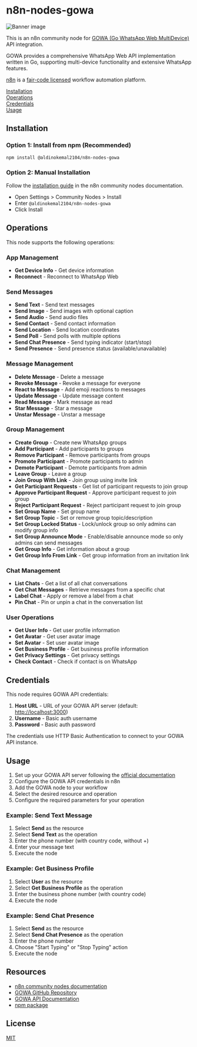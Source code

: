 # n8n-nodes-gowa

![Banner image](https://user-images.githubusercontent.com/10284570/173569848-c624317f-42b1-45a6-ab09-f0ea3c247648.png)

This is an n8n community node for [GOWA (Go WhatsApp Web MultiDevice)](https://github.com/aldinokemal/go-whatsapp-web-multidevice) API integration.

GOWA provides a comprehensive WhatsApp Web API implementation written in Go, supporting multi-device functionality and extensive WhatsApp features.

[n8n](https://n8n.io/) is a [fair-code licensed](https://docs.n8n.io/reference/license/) workflow automation platform.

[Installation](#installation)  
[Operations](#operations)  
[Credentials](#credentials)  
[Usage](#usage)  

## Installation

### Option 1: Install from npm (Recommended)

```bash
npm install @aldinokemal2104/n8n-nodes-gowa
```

### Option 2: Manual Installation

Follow the [installation guide](https://docs.n8n.io/integrations/community-nodes/installation/) in the n8n community nodes documentation.

- Open Settings > Community Nodes > Install
- Enter `@aldinokemal2104/n8n-nodes-gowa`
- Click Install

## Operations

This node supports the following operations:

### App Management

- **Get Device Info** - Get device information
- **Reconnect** - Reconnect to WhatsApp Web

### Send Messages

- **Send Text** - Send text messages
- **Send Image** - Send images with optional caption
- **Send Audio** - Send audio files
- **Send Contact** - Send contact information
- **Send Location** - Send location coordinates
- **Send Poll** - Send polls with multiple options
- **Send Chat Presence** - Send typing indicator (start/stop)
- **Send Presence** - Send presence status (available/unavailable)

### Message Management

- **Delete Message** - Delete a message
- **Revoke Message** - Revoke a message for everyone
- **React to Message** - Add emoji reactions to messages
- **Update Message** - Update message content
- **Read Message** - Mark message as read
- **Star Message** - Star a message
- **Unstar Message** - Unstar a message

### Group Management

- **Create Group** - Create new WhatsApp groups
- **Add Participant** - Add participants to groups
- **Remove Participant** - Remove participants from groups
- **Promote Participant** - Promote participants to admin
- **Demote Participant** - Demote participants from admin
- **Leave Group** - Leave a group
- **Join Group With Link** - Join group using invite link
- **Get Participant Requests** - Get list of participant requests to join group
- **Approve Participant Request** - Approve participant request to join group
- **Reject Participant Request** - Reject participant request to join group
- **Set Group Name** - Set group name
- **Set Group Topic** - Set or remove group topic/description
- **Set Group Locked Status** - Lock/unlock group so only admins can modify group info
- **Set Group Announce Mode** - Enable/disable announce mode so only admins can send messages
- **Get Group Info** - Get information about a group
- **Get Group Info From Link** - Get group information from an invitation link

### Chat Management

- **List Chats** - Get a list of all chat conversations
- **Get Chat Messages** - Retrieve messages from a specific chat
- **Label Chat** - Apply or remove a label from a chat
- **Pin Chat** - Pin or unpin a chat in the conversation list

### User Operations

- **Get User Info** - Get user profile information
- **Get Avatar** - Get user avatar image
- **Set Avatar** - Set user avatar image
- **Get Business Profile** - Get business profile information
- **Get Privacy Settings** - Get privacy settings
- **Check Contact** - Check if contact is on WhatsApp

## Credentials

This node requires GOWA API credentials:

1. **Host URL** - URL of your GOWA API server (default: <http://localhost:3000>)
2. **Username** - Basic auth username
3. **Password** - Basic auth password

The credentials use HTTP Basic Authentication to connect to your GOWA API instance.

## Usage

1. Set up your GOWA API server following the [official documentation](https://github.com/aldinokemal/go-whatsapp-web-multidevice)
2. Configure the GOWA API credentials in n8n
3. Add the GOWA node to your workflow
4. Select the desired resource and operation
5. Configure the required parameters for your operation

### Example: Send Text Message

1. Select **Send** as the resource
2. Select **Send Text** as the operation
3. Enter the phone number (with country code, without +)
4. Enter your message text
5. Execute the node

### Example: Get Business Profile

1. Select **User** as the resource
2. Select **Get Business Profile** as the operation
3. Enter the business phone number (with country code)
4. Execute the node

### Example: Send Chat Presence

1. Select **Send** as the resource
2. Select **Send Chat Presence** as the operation
3. Enter the phone number
4. Choose "Start Typing" or "Stop Typing" action
5. Execute the node

## Resources

- [n8n community nodes documentation](https://docs.n8n.io/integrations/community-nodes/)
- [GOWA GitHub Repository](https://github.com/aldinokemal/go-whatsapp-web-multidevice)
- [GOWA API Documentation](https://github.com/aldinokemal/go-whatsapp-web-multidevice/blob/main/docs/openapi.yaml)
- [npm package](https://www.npmjs.com/package/@aldinokemal2104/n8n-nodes-gowa)

## License

[MIT](LICENSE.md)
